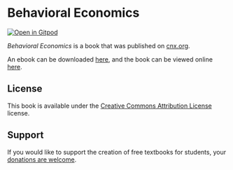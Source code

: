 # Behavioral Economics

[![Open in Gitpod](https://gitpod.io/button/open-in-gitpod.svg)](https://gitpod.io/from-referrer/)

_Behavioral Economics_ is a book that was published on [cnx.org](https://cnx.org/).

An ebook can be downloaded [here](https://github.com/cnx-user-books/cnxbook-behavioral-economics/releases/latest), and the book can be viewed online [here](https://github.com/cnx-user-books/cnxbook-behavioral-economics/releases/latest).

## License
This book is available under the [Creative Commons Attribution License](./LICENSE) license.

## Support
If you would like to support the creation of free textbooks for students, your [donations are welcome](https://riceconnect.rice.edu/donation/support-openstax-banner).
